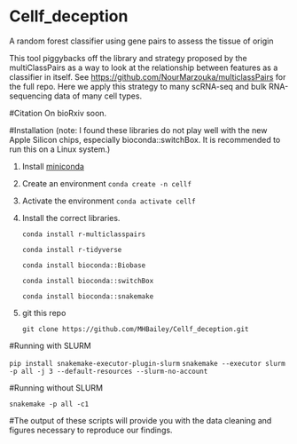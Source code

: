 # Cellf_deception
A random forest classifier using gene pairs to assess the tissue of origin

This tool piggybacks off the library and strategy proposed by the multiClassPairs as a way to look at the relationship between features as a classifier in itself. See https://github.com/NourMarzouka/multiclassPairs for the full repo. Here we apply this strategy to many scRNA-seq and bulk RNA-sequencing data of many cell types. 

#Citation 
On bioRxiv soon. 

#Installation (note: I found these libraries do not play well with the new Apple Silicon chips, especially bioconda::switchBox. It is recommended to run this on a Linux system.) 
1. Install [miniconda](https://www.anaconda.com/docs/getting-started/miniconda/install) 
2. Create an environment `conda create -n cellf`
3. Activate the environment `conda activate cellf`
4. Install the correct libraries.
   
   `conda install r-multiclasspairs`
   
   `conda install r-tidyverse`
   
   `conda install bioconda::Biobase`
   
   `conda install bioconda::switchBox`
   
   `conda install bioconda::snakemake`
   
5. git this repo
  
   `git clone https://github.com/MHBailey/Cellf_deception.git`


#Running with SLURM

`pip install snakemake-executor-plugin-slurm`
`snakemake --executor slurm -p all -j 3 --default-resources --slurm-no-account`

#Running without SLURM 

`snakemake -p all -c1` 

#The output of these scripts will provide you with the data cleaning and figures necessary to reproduce our findings. 



